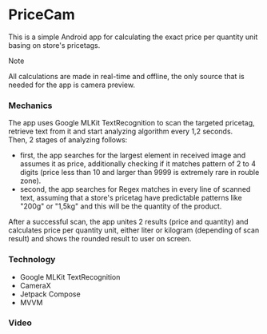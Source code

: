 # PriceCam
This is a simple Android app for calculating the exact price per quantity unit basing on store's pricetags. 

>[!NOTE]
>All calculations are made in real-time and offline, the only source that is needed for the app is camera preview.

### Mechanics
The app uses Google MLKit TextRecognition to scan the targeted pricetag, retrieve text from it and start analyzing algorithm every 1,2 seconds.  
Then, 2 stages of analyzing follows:
- first, the app searches for the largest element in received image and assumes it as price, additionally checking if it matches pattern of 2 to 4 digits (price less than 10 and larger than 9999 is extremely rare in rouble zone).
- second, the app searches for Regex matches in every line of scanned text, assuming that a store's pricetag have predictable patterns like "200g" or "1,5kg" and this will be the quantity of the product.

After a successful scan, the app unites 2 results (price and quantity) and calculates price per quantity unit, either liter or kilogram (depending of scan result) and shows the rounded result to user on screen.

### Technology
- Google MLKit TextRecognition
- CameraX
- Jetpack Compose
- MVVM

### Video
